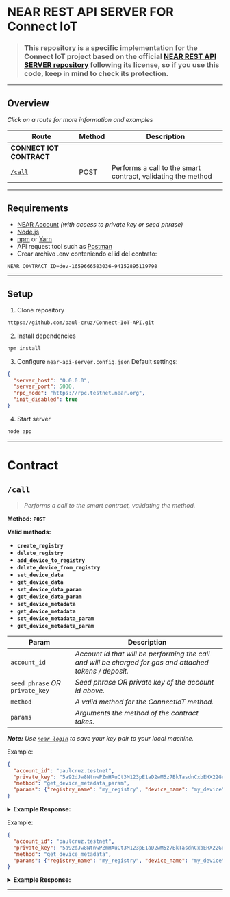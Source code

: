 # NEAR REST API SERVER FOR Connect IoT

> ### This repository is a specific implementation for the Connect IoT project based on the official [NEAR REST API SERVER repository](https://github.com/near-examples/near-api-rest-server) following its license, so if you use this code, keep in mind to check its protection.

---

## Overview

_Click on a route for more information and examples_

| Route                                      | Method | Description                                                                                                                 |
| ------------------------------------------ | ------ | --------------------------------------------------------------------------------------------------------------------------- |
| **CONNECT IOT CONTRACT**                   |        |                                                                                                                             |
| [`/call`](#call)                           | POST   | Performs a call to the smart contract, validating the method                                                                |

---

## Requirements

- [NEAR Account](https://docs.near.org/concepts/basics/account) _(with access to private key or seed phrase)_
- [Node.js](https://nodejs.org/en/download/package-manager/)
- [npm](https://www.npmjs.com/get-npm) or [Yarn](https://yarnpkg.com/getting-started/install)
- API request tool such as [Postman](https://www.postman.com/downloads/)
- Crear archivo .env conteniendo el id del contrato:
```
NEAR_CONTRACT_ID=dev-1659666583036-94152895119798
```

---

## Setup

1. Clone repository

```bash
https://github.com/paul-cruz/Connect-IoT-API.git
```

2. Install dependencies

```bash
npm install
```

3. Configure `near-api-server.config.json`
Default settings:

```json
{
  "server_host": "0.0.0.0",
  "server_port": 5000,
  "rpc_node": "https://rpc.testnet.near.org",
  "init_disabled": true
}
```

4. Start server

```bash
node app
```

---

# Contract

## `/call`

> _Performs a call to the smart contract, validating the method._

**Method:** **`POST`**

**Valid methods:** 
- **`create_registry`**
- **`delete_registry`**
- **`add_device_to_registry`**
- **`delete_device_from_registry`**
- **`set_device_data`**
- **`get_device_data`**
- **`set_device_data_param`**
- **`get_device_data_param`**
- **`set_device_metadata`**
- **`get_device_metadata`**
- **`set_device_metadata_param`**
- **`get_device_metadata_param`**

| Param                            | Description                                                                                                           |
| -------------------------------- | --------------------------------------------------------------------------------------------------------------------- |
| `account_id`                     | _Account id that will be performing the call and will be charged for gas and attached tokens / deposit._              |
| `seed_phrase` _OR_ `private_key` | _Seed phrase OR private key of the account id above._                                                                 |
| `method`                         | _A valid method for the ConnectIoT method._                                                                           |
| `params`                         | _Arguments the method of the contract takes._                                                                         |

_**Note:** Use [`near login`](https://docs.near.org/docs/tools/near-cli#near-login) to save your key pair to your local machine._

Example:

```json
{
  "account_id": "paulcruz.testnet",
  "private_key": "5a92dJw8NtnwPZmHAuCt3M123pE1aD2wM5z7BkTasdnCxbEHX22Gei2jnoWjaGcZUk2ZZtPriMa25CLpcp96s7Mw",
  "method": "get_device_metadata_param",
  "params": {"registry_name": "my_registry", "device_name": "my_device", "param": "timestamp"}
}
```


<details>
<summary><strong>Example Response:</strong> </summary>
<p>

```json
{
    "data": "1659740812726"
}
```

</p>
</details>


Example:

```json
{
  "account_id": "paulcruz.testnet",
  "private_key": "5a92dJw8NtnwPZmHAuCt3M123pE1aD2wM5z7BkTasdnCxbEHX22Gei2jnoWjaGcZUk2ZZtPriMa25CLpcp96s7Mw",
  "method": "get_device_metadata",
  "params": {"registry_name": "my_registry", "device_name": "my_device", "param": "timestamp"}
}
```


<details>
<summary><strong>Example Response:</strong> </summary>
<p>

```json
{
    "read_type": "streaming",
    "timestamp": "1659740812726",
    "area": "west"
}
```

</p>
</details>

---
